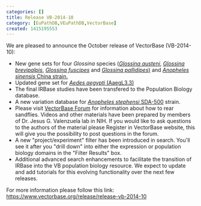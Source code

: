 ```yaml
---
categories: []
title: Release VB-2014-10
category: [EuPathDB,VEuPathDB,VectorBase]
created: 1415195553
---
```

We are pleased to announce the October release of VectorBase (VB-2014-10):

<ul>
<li>New gene sets for four <em>Glossina</em> species (<a href="https://www.vectorbase.org/Glossina_austeni/Info/Index"><em>Glossina austeni</em></a>, <a href="https://www.vectorbase.org/Glossina_brevipalpis/Info/Index"><em>Glossina brevipalpis</em></a>, <a href="https://www.vectorbase.org/Glossina_fuscipes/Info/Index"><em>Glossina fuscipes</em></a> and <a href="https://www.vectorbase.org/Glossina_pallidipes/Info/Index"><em>Glossina pallidipes</em>)</a> and <a href="https://www.vectorbase.org/Anopheles_sinensisC/Info/Index"><em>Anopheles sinensis</em> China strain.</a></li>
<li>Updated gene set for <a href="https://www.vectorbase.org/Aedes_aegypti/Info/Index"><em>Aedes aegypti</em> (AaegL3.3)</a></li>
<li>The final IRBase studies have been transfered to the Population Biology database.</li>
<li>A new variation database for <a href="https://www.vectorbase.org/Anopheles_stephensiI/Info/Index"><em>Anopheles stephensi</em> SDA-500</a> strain.</li>
<li>Please visit  <a href="/content/cd-sand-fly-fellas-sand-fly-rearing-guide">VectorBase Forum</a> for information about how to rear sandflies. Videos and other materials have been prepared by members of Dr. Jesus G. Valenzuela lab in NIH. If you would like to ask questions to the authors of the material please Register in VectorBase website, this will give you the possibility to post questions in the forum.</li>
<li>A new "project/experiment" filter has been introduced in search.  You'll see it after you "drill down" into either the expression or population biology domains in the "Filter Results" box.</li>
<li>Additional advanced search enhancements to facilitate the transition of IRBase into the VB population biology resource.  We expect to update and add tutorials for this evolving functionality over the next few releases.
</ul>

<p>
For more information please follow this link:
<a href="https://www.vectorbase.org/release/release-vb-2014-10">https://www.vectorbase.org/release/release-vb-2014-10</a>
</p>
